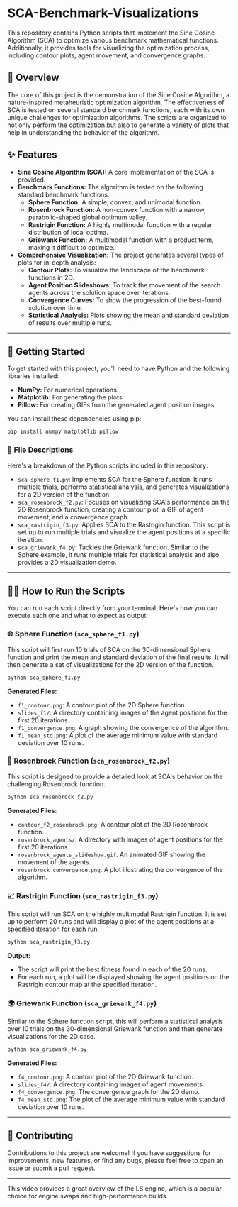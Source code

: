 # SCA-Benchmark-Visualizations

This repository contains Python scripts that implement the Sine Cosine Algorithm (SCA) to optimize various benchmark mathematical functions. Additionally, it provides tools for visualizing the optimization process, including contour plots, agent movement, and convergence graphs.

## 🌟 Overview

The core of this project is the demonstration of the Sine Cosine Algorithm, a nature-inspired metaheuristic optimization algorithm. The effectiveness of SCA is tested on several standard benchmark functions, each with its own unique challenges for optimization algorithms. The scripts are organized to not only perform the optimization but also to generate a variety of plots that help in understanding the behavior of the algorithm.

## ✨ Features

  - **Sine Cosine Algorithm (SCA):** A core implementation of the SCA is provided.
  - **Benchmark Functions:** The algorithm is tested on the following standard benchmark functions:
      - **Sphere Function:** A simple, convex, and unimodal function.
      - **Rosenbrock Function:** A non-convex function with a narrow, parabolic-shaped global optimum valley.
      - **Rastrigin Function:** A highly multimodal function with a regular distribution of local optima.
      - **Griewank Function:** A multimodal function with a product term, making it difficult to optimize.
  - **Comprehensive Visualization:** The project generates several types of plots for in-depth analysis:
      - **Contour Plots:** To visualize the landscape of the benchmark functions in 2D.
      - **Agent Position Slideshows:** To track the movement of the search agents across the solution space over iterations.
      - **Convergence Curves:** To show the progression of the best-found solution over time.
      - **Statistical Analysis:** Plots showing the mean and standard deviation of results over multiple runs.

-----

## 🚀 Getting Started

To get started with this project, you'll need to have Python and the following libraries installed:

  - **NumPy:** For numerical operations.
  - **Matplotlib:** For generating the plots.
  - **Pillow:** For creating GIFs from the generated agent position images.

You can install these dependencies using pip:

```bash
pip install numpy matplotlib pillow
```

### 📂 File Descriptions

Here's a breakdown of the Python scripts included in this repository:

  - `sca_sphere_f1.py`: Implements SCA for the Sphere function. It runs multiple trials, performs statistical analysis, and generates visualizations for a 2D version of the function.
  - `sca_rosenbrock_f2.py`: Focuses on visualizing SCA's performance on the 2D Rosenbrock function, creating a contour plot, a GIF of agent movement, and a convergence graph.
  - `sca_rastrigin_f3.py`: Applies SCA to the Rastrigin function. This script is set up to run multiple trials and visualize the agent positions at a specific iteration.
  - `sca_griewank_f4.py`: Tackles the Griewank function. Similar to the Sphere example, it runs multiple trials for statistical analysis and also provides a 2D visualization demo.

-----

## 🏃‍♂️ How to Run the Scripts

You can run each script directly from your terminal. Here's how you can execute each one and what to expect as output:

### 🌐 Sphere Function (`sca_sphere_f1.py`)

This script will first run 10 trials of SCA on the 30-dimensional Sphere function and print the mean and standard deviation of the final results. It will then generate a set of visualizations for the 2D version of the function.

```bash
python sca_sphere_f1.py
```

**Generated Files:**

  - `f1_contour.png`: A contour plot of the 2D Sphere function.
  - `slides_f1/`: A directory containing images of the agent positions for the first 20 iterations.
  - `f1_convergence.png`: A graph showing the convergence of the algorithm.
  - `f1_mean_std.png`: A plot of the average minimum value with standard deviation over 10 runs.

### 🍌 Rosenbrock Function (`sca_rosenbrock_f2.py`)

This script is designed to provide a detailed look at SCA's behavior on the challenging Rosenbrock function.

```bash
python sca_rosenbrock_f2.py
```

**Generated Files:**

  - `contour_f2_rosenbrock.png`: A contour plot of the 2D Rosenbrock function.
  - `rosenbrock_agents/`: A directory with images of agent positions for the first 20 iterations.
  - `rosenbrock_agents_slideshow.gif`: An animated GIF showing the movement of the agents.
  - `rosenbrock_convergence.png`: A plot illustrating the convergence of the algorithm.

### 📈 Rastrigin Function (`sca_rastrigin_f3.py`)

This script will run SCA on the highly multimodal Rastrigin function. It is set up to perform 20 runs and will display a plot of the agent positions at a specified iteration for each run.

```bash
python sca_rastrigin_f3.py
```

**Output:**

  - The script will print the best fitness found in each of the 20 runs.
  - For each run, a plot will be displayed showing the agent positions on the Rastrigin contour map at the specified iteration.

### 🌍 Griewank Function (`sca_griewank_f4.py`)

Similar to the Sphere function script, this will perform a statistical analysis over 10 trials on the 30-dimensional Griewank function and then generate visualizations for the 2D case.

```bash
python sca_griewank_f4.py
```

**Generated Files:**

  - `f4_contour.png`: A contour plot of the 2D Griewank function.
  - `slides_f4/`: A directory containing images of agent movements.
  - `f4_convergence.png`: The convergence graph for the 2D demo.
  - `f4_mean_std.png`: The plot of the average minimum value with standard deviation over 10 runs.

-----

## 🤝 Contributing

Contributions to this project are welcome\! If you have suggestions for improvements, new features, or find any bugs, please feel free to open an issue or submit a pull request.

-----

This video provides a great overview of the LS engine, which is a popular choice for engine swaps and high-performance builds.
